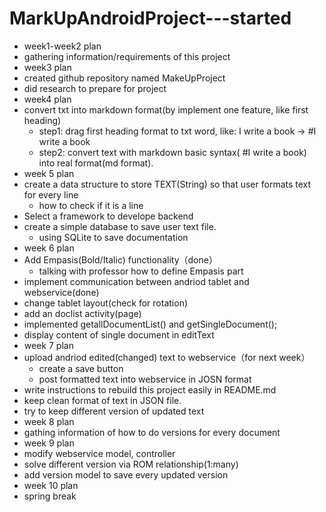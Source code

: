 # MarkUpAndroidProject---started
*  week1-week2 plan
  * gathering information/requirements of this project
*  week3 plan
  * created github repository named MakeUpProject
  * did research to prepare for project
*  week4 plan
 * convert txt into markdown format(by implement one feature, like first heading)
   * step1: drag first heading format to txt word, like: I write a book  -> #I write a book
    * step2: convert text with markdown basic syntax( #I write a book) into real format(md format).
* week 5 plan 
 * create a data structure to store TEXT(String) so that user formats text for every line
   * how to check if it is a line
 * Select a framework to develope backend
 * create a simple database to save user text file.
   * using SQLite to save documentation
* week 6 plan 
 * Add Empasis(Bold/Italic) functionality（done）
   * talking with professor how to define Empasis part
 * implement communication between andriod tablet and webservice(done)
 * change tablet layout(check for rotation)
 * add an doclist activity(page)
 * implemented getallDocumentList() and getSingleDocument();
 * display content of single document in editText
* week 7 plan 
 * upload andriod edited(changed) text to webservice（for next week）
   * create a save button
   * post formatted text into webservice in JOSN format
 * write instructions to rebuild this project easily in README.md
 * keep clean format of text in JSON file.
 * try to keep different version of updated text
* week 8 plan
 * gathing information of how to do versions for every document
* week 9 plan 
 * modify webservice model, controller
  * solve different version via ROM relationship(1:many)
  * add version model to save every updated version
* week 10 plan
 * spring break
 


 

